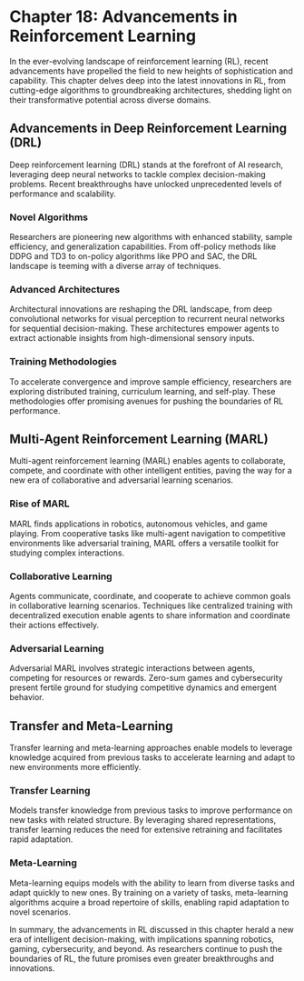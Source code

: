 # Chapter 18: Advancements in Reinforcement Learning

In the ever-evolving landscape of reinforcement learning (RL), recent advancements have propelled the field to new heights of sophistication and capability. This chapter delves deep into the latest innovations in RL, from cutting-edge algorithms to groundbreaking architectures, shedding light on their transformative potential across diverse domains.

## Advancements in Deep Reinforcement Learning (DRL)

Deep reinforcement learning (DRL) stands at the forefront of AI research, leveraging deep neural networks to tackle complex decision-making problems. Recent breakthroughs have unlocked unprecedented levels of performance and scalability.

### Novel Algorithms
Researchers are pioneering new algorithms with enhanced stability, sample efficiency, and generalization capabilities. From off-policy methods like DDPG and TD3 to on-policy algorithms like PPO and SAC, the DRL landscape is teeming with a diverse array of techniques.

### Advanced Architectures
Architectural innovations are reshaping the DRL landscape, from deep convolutional networks for visual perception to recurrent neural networks for sequential decision-making. These architectures empower agents to extract actionable insights from high-dimensional sensory inputs.

### Training Methodologies
To accelerate convergence and improve sample efficiency, researchers are exploring distributed training, curriculum learning, and self-play. These methodologies offer promising avenues for pushing the boundaries of RL performance.

## Multi-Agent Reinforcement Learning (MARL)

Multi-agent reinforcement learning (MARL) enables agents to collaborate, compete, and coordinate with other intelligent entities, paving the way for a new era of collaborative and adversarial learning scenarios.

### Rise of MARL
MARL finds applications in robotics, autonomous vehicles, and game playing. From cooperative tasks like multi-agent navigation to competitive environments like adversarial training, MARL offers a versatile toolkit for studying complex interactions.

### Collaborative Learning
Agents communicate, coordinate, and cooperate to achieve common goals in collaborative learning scenarios. Techniques like centralized training with decentralized execution enable agents to share information and coordinate their actions effectively.

### Adversarial Learning
Adversarial MARL involves strategic interactions between agents, competing for resources or rewards. Zero-sum games and cybersecurity present fertile ground for studying competitive dynamics and emergent behavior.

## Transfer and Meta-Learning

Transfer learning and meta-learning approaches enable models to leverage knowledge acquired from previous tasks to accelerate learning and adapt to new environments more efficiently.

### Transfer Learning
Models transfer knowledge from previous tasks to improve performance on new tasks with related structure. By leveraging shared representations, transfer learning reduces the need for extensive retraining and facilitates rapid adaptation.

### Meta-Learning
Meta-learning equips models with the ability to learn from diverse tasks and adapt quickly to new ones. By training on a variety of tasks, meta-learning algorithms acquire a broad repertoire of skills, enabling rapid adaptation to novel scenarios.

In summary, the advancements in RL discussed in this chapter herald a new era of intelligent decision-making, with implications spanning robotics, gaming, cybersecurity, and beyond. As researchers continue to push the boundaries of RL, the future promises even greater breakthroughs and innovations.
